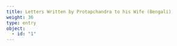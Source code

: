 ```yaml
---
title: Letters Written by Protapchandra to his Wife (Bengali)
weight: 36
type: entry
object:
  - id: "1"
---
```


